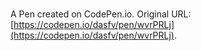 # 

A Pen created on CodePen.io. Original URL: [https://codepen.io/dasfv/pen/wvrPRLj](https://codepen.io/dasfv/pen/wvrPRLj).


